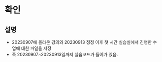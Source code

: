 # 확인

## 설명
- 20230907에 올라온 강의와 20230913 정정 이후 첫 시간 실습실에서 진행한 수업에 대한 파일을 저장
- 즉 20230907~20230913일까지 실습코드가 들어가 있음.
